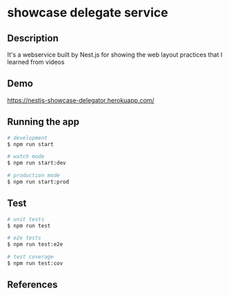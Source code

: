 # showcase delegate service
## Description
It's a webservice built by Nest.js for showing the web layout practices that I learned from videos

## Demo
https://nestjs-showcase-delegator.herokuapp.com/

## Running the app

```bash
# development
$ npm run start

# watch mode
$ npm run start:dev

# production mode
$ npm run start:prod
```

## Test

```bash
# unit tests
$ npm run test

# e2e tests
$ npm run test:e2e

# test coverage
$ npm run test:cov
```

## References
